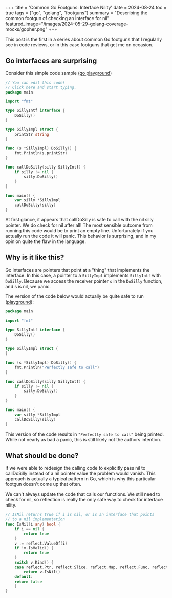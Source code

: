 +++
title = 'Common Go Footguns: Interface Nility'
date = 2024-08-24
toc = true
tags = ["go", "golang", "footguns"]
summary = "Describing the common footgun of checking an interface for nil"
featured_image="/images/2024-05-29-golang-coverage-mocks/gopher.png"
+++

This post is the first in a series about common Go footguns that I regularly see in code reviews, or in this case footguns that get me on occasion.

## Go interfaces are surprising

Consider this simple code sample ([go playground](https://go.dev/play/p/gbRgUIJR7mS))

```go
// You can edit this code!
// Click here and start typing.
package main

import "fmt"

type SillyIntf interface {
    DoSilly()
}

type SillyImpl struct {
    printStr string
}

func (s *SillyImpl) DoSilly() {
    fmt.Println(s.printStr)
}

func callDoSilly(silly SillyIntf) {
    if silly != nil {
        silly.DoSilly()
    }
}

func main() {
    var silly *SillyImpl
    callDoSilly(silly)
}

```

At first glance, it appears that callDoSilly is safe to call with the nil silly pointer. We do check for nil after all! The most sensible outcome from running this code would be to print an empty line. Unfortunately if you actually run the code it will panic. This behavior is surprising, and in my opinion quite the flaw in the language.

## Why is it like this?

Go interfaces are pointers that point at a "thing" that implements the interface. In this case, a pointer to a `SillyImpl` implements `SillyIntf` with `DoSilly`. Because we access the receiver pointer `s` in the `DoSilly` function, and s is nil, we panic.

The version of the code below would actually be quite safe to run ([playground](https://go.dev/play/p/lmelkf9hZVr)):

```go
package main

import "fmt"

type SillyIntf interface {
    DoSilly()
}

type SillyImpl struct {
}

func (s *SillyImpl) DoSilly() {
    fmt.Println("Perfectly safe to call")
}

func callDoSilly(silly SillyIntf) {
    if silly != nil {
        silly.DoSilly()
    }
}

func main() {
    var silly *SillyImpl
    callDoSilly(silly)
}
```

This version of the code results in `"Perfectly safe to call"` being printed. While not nearly as bad a panic, this is still likely not the authors intention.

## What should be done?

If we were able to redesign the calling code to explicitly pass nil to callDoSilly instead of a nil pointer value the problem would vanish. This approach is actually a typical pattern in Go, which is why this particular footgun doesn't come up that often.

We can't always update the code that calls our functions. We still need to check for nil, so reflection is really the only safe way to check for interface nility.

```go
// IsNil returns true if i is nil, or is an interface that points
// to a nil implementation
func IsNil(i any) bool {
    if i == nil {
        return true
    }
    v := reflect.ValueOf(i)
    if !v.IsValid() {
        return true
    }
    switch v.Kind() {
    case reflect.Ptr, reflect.Slice, reflect.Map, reflect.Func, reflect.Interface:
        return v.IsNil()
    default:
    return false
    }
}
```
